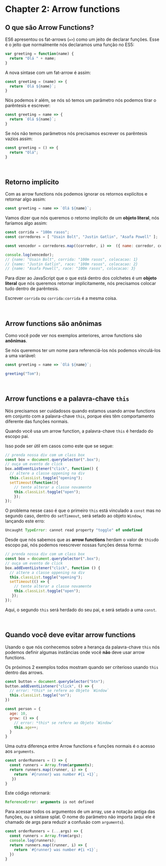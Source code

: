 # Chapter 2: Arrow functions

## O que são Arrow Functions?

ES6 apresentou os fat-arrows (`=>`) como um jeito de declarar funções.
Esse é o jeito que normalmente nós declaramos uma função no ES5:

``` javascript
var greeting = function(name) {
  return "Olá " + name;
}
```

A nova sintase com um fat-arrow é assim:

``` javascript
const greeting = (name) => {
  return `Olá ${name}`;
}
```

Nós podemos ir além, se nós só temos um parâmetro nós podemos tirar o parêntesis e escrever:

``` javascript
const greeting = name => {
  return `Olá ${name}`;
}
```

Se nós não temos parâmetros nós precisamos escrever os parêntesis vazios assim:

``` javascript
const greeting = () => {
  return "Olá";
}
```

&nbsp;

## Retorno implícito

Com as arrow functions nós podemos ignorar os retornos explícitos e retornar algo assim:

``` javascript
const greeting = name => `Olá ${name}`;
```

Vamos dizer que nós queremos o retorno implícito de um **objeto literal**, nós faríamos algo assim:

``` javascript
const corrida = "100m rasos";
const corredores = [ "Usain Bolt", "Justin Gatlin", "Asafa Powell" ];

const vencedor = corredores.map((corredor, i) =>  ({ name: corredor, corrida, colocacao: i + 1}));

console.log(vencedor);
// {name: "Usain Bolt", corrida: "100m rasos", colocacao: 1}
// {name: "Justin Gatlin", race: "100m rasos", colocacao: 2}
// {name: "Asafa Powell", race: "100m rasos", colocacao: 3}
```

Para dizer ao JavaScript que o que está dentro dos colchetes é um **objeto literal** que nós queremos retornar implicitamente, nós precisamos colocar tudo dentro de parêntesis.

Escrever `corrida` ou `corrida:corrida` é a mesma coisa.

&nbsp;

## Arrow functions são anônimas

Como você pode ver nos exemplos anteriores, arrow functions são **anônimas**.

Se nós queremos ter um nome para referenciá-los nós podemos vinculá-los a uma variável:

``` javascript
const greeting = name => `Olá ${name}`;

greeting("Tom");
```


&nbsp;

## Arrow functions e a palavra-chave `this`

Nós precisamos ser cuidadosos quando estamos usando arrow functions em conjunto com a palavra-chave `this`, porque eles têm comportamento diferente das funções normais.

Quando você usa um arrow function, a palavra-chave `this` é herdado do escopo pai.

Isso pode ser útil em casos como este que se segue:

``` javascript 
// prenda nossa div com um class box
const box = document.querySelector(".box");
// ouça um evento de click
box.addEventListener("click", function() {
  // altere a classe oppening na div
  this.classList.toggle("opening");
  setTimeout(function(){
    // tente alterar a classe novamente
    this.classList.toggle("open");
    });
});
```


O problema nesse caso é que o primeiro `this` está vinculado a `const` mas no segundo caso, dentro do `setTimeout`, será setado ao objeto `Window`, lançando este erro:

``` javascript
Uncaught TypeError: cannot read property "toggle" of undefined 
```

Desde que nós sabemos que as **arrow functions** herdam o valor de `this`do escopo pai, nós podemos reescrever nossas funções dessa forma:

``` javascript
// prenda nossa div com um class box
const box = document.querySelector(".box");
// ouça um evento de click
box.addEventListener("click", function () {
  // altere a classe oppening na div
  this.classList.toggle("opening");
  setTimeout(() => {
    // tente alterar a classe novamente
    this.classList.toggle("open");
   });
});
```

Aqui, o segundo `this` será herdado do seu pai, e será setado a uma `const`.

&nbsp;

## Quando você deve evitar arrow functions

Usando o que nós conhecemos sobre a herança da palavra-chave `this` nós podemos definir algumas instâncias onde você **não** deve usar arrow functions.

Os próximos 2 exemplos todos mostram quando ser criterioso usando `this` dentro das arrows.

``` javascript
const button = document.querySelector("btn");
button.addEventListener("click", () => {
  // error: *this* se refere ao Objeto `Window`
  this.classList.toggle("on");
})
```

``` javascript
const person = {
  age: 10,
  grow: () => {
    // error: *this* se refere ao Objeto `Window`
    this.age++;
  }
}
```

Uma outra diferença entre Arrow functions e funções normais é o acesso aos `arguments`.

```javascript
const orderRunners = () => {
  const runners = Array.from(arguments);
  return runners.map((runner, i) => {
    return `#{runner} was number #{i +1}`;
   })
}
```

Este código retornará:

``` javascript
ReferenceError: arguments is not defined
```

Para acessar todos os argumentos de um array, use a notação antiga das funções, ou a sintaxe splat. O nome do parâmetro não importa (aqui ele é chamado de args para reduzir a confusão com `arguments`).

```javascript
const orderRunners = (...args) => {
  const runners = Array.from(args);
  console.log(runners);
  return runners.map((runner, i) => {
    return `#{runner} was number #{i +1}`;
  })
}
```
